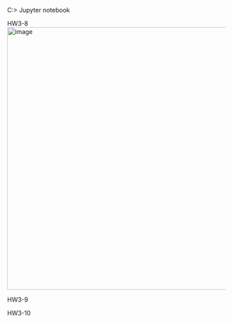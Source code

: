 C:\> Jupyter notebook

HW3-8
<img width="987" height="605" alt="image" src="https://github.com/user-attachments/assets/068ad68b-15cb-486e-9aab-7d82d50e71e6" />

HW3-9


HW3-10
